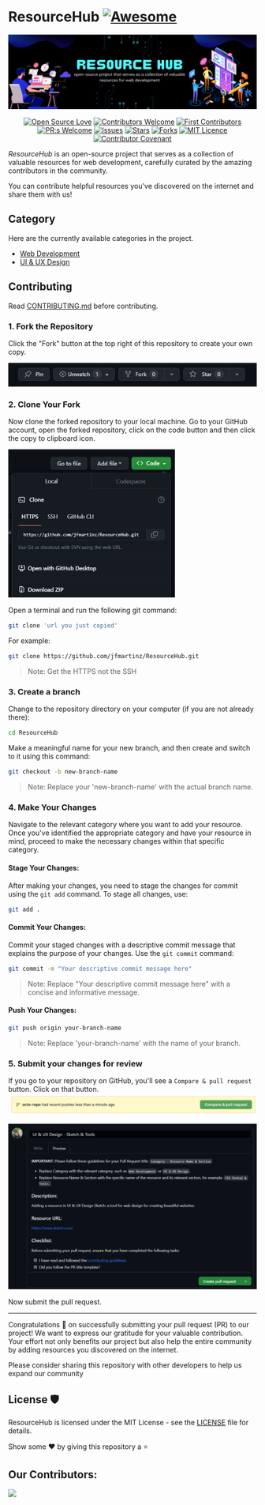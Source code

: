 # ResourceHub  [![Awesome](https://cdn.rawgit.com/sindresorhus/awesome/d7305f38d29fed78fa85652e3a63e154dd8e8829/media/badge.svg)](https://github.com/sindresorhus/awesome)


![ResourceHub Banner](images/ResourceHub-Banner.png)

<div align="center">
  
[![Open Source Love](https://firstcontributions.github.io/open-source-badges/badges/open-source-v1/open-source.svg)](https://github.com/firstcontributions/open-source-badges)
[![Contributors Welcome](https://img.shields.io/badge/contributors-welcome-0b7cbd)](https://github.com/nikohoffren/fork-commit-merge/pulls)
[![First Contributors](https://img.shields.io/badge/first-contributors-0b7cbd)](https://github.com/nikohoffren/fork-commit-merge/pulls)
[![PR:s Welcome](https://img.shields.io/badge/PR:s-welcome-0b7cbd)](https://github.com/nikohoffren/fork-commit-merge/pulls)
[![Issues](https://img.shields.io/github/issues/jfmartinz/ResourceHub.svg?style=flat)](https://github.com/jfmartinz/ResourceHub/issues)
[![Stars](https://img.shields.io/github/stars/jfmartinz/ResourceHub.svg?style=flat)](https://github.com/jfmartinz/ResourceHub/stars)
[![Forks](https://img.shields.io/github/forks/jfmartinz/ResourceHub.svg?style=flat)](https://github.com/jfmartinz/ResourceHub/forks)
[![MIT Licence](https://badges.frapsoft.com/os/mit/mit.svg?v=103)](https://opensource.org/licenses/mit-license.php)
[![Contributor Covenant](https://img.shields.io/badge/Contributor%20Covenant-2.1-4baaaa.svg)](code_of_conduct.md)
</div>

_ResourceHub_ is an open-source project that serves as a collection of valuable resources for web development, carefully curated by the amazing contributors in the community.
<br>

You can contribute helpful resources you've discovered on the internet and share them with us! 



## Category
Here are the currently available categories in the project.<br>
- [Web Development](https://github.com/jfmartinz/ResourceHub/tree/main/Web%20Development)
- [UI & UX Design](https://github.com/jfmartinz/ResourceHub/tree/main/UI-UX%20Design)


## Contributing
Read [CONTRIBUTING.md](https://github.com/jfmartinz/ResourceHub/blob/main/CONTRIBUTING.md) before contributing.

### 1. Fork the Repository

Click the "Fork" button at the top right of this repository to create your own copy.

<img src="images/fork.png" alt="Fork the repository"> <br>

### 2. Clone Your Fork

Now clone the forked repository to your local machine. Go to your GitHub account, open the forked repository, click on the code button and then click the copy to clipboard icon.

<img src="images/clone.png" alt="Fork the repository" height="300px"> <br>

Open a terminal and run the following git command:

```bash
git clone 'url you just copied'
```

For example:

```bash
git clone https://github.com/jfmartinz/ResourceHub.git
```

> Note: Get the HTTPS not the SSH

### 3. Create a branch

Change to the repository directory on your computer (if you are not already there):

```bash
cd ResourceHub
```

Make a meaningful name for your new branch, and then create and switch to it using this command:

```bash
git checkout -b new-branch-name
```

> Note: Replace your 'new-branch-name' with the actual branch name.

### 4. Make Your Changes

Navigate to the relevant category where you want to add your resource. Once you've identified the appropriate category and have your resource in mind, proceed to make the necessary changes within that specific category.

#### Stage Your Changes:

After making your changes, you need to stage the changes for commit using the `git add` command. To stage all changes, use:

```bash
git add .
```

#### Commit Your Changes:

Commit your staged changes with a descriptive commit message that explains the purpose of your changes. Use the `git commit` command:

```bash
git commit -m "Your descriptive commit message here"
```

> Note: Replace "Your descriptive commit message here" with a concise and informative message.

#### Push Your Changes:

```bash
git push origin your-branch-name
```

> Note: Replace 'your-branch-name' with the name of your branch.

### 5. Submit your changes for review

If you go to your repository on GitHub, you'll see a `Compare & pull request` button. Click on that button.
![Compare & pull request](images/image.png)<br>

![Open a Pull Request](images/pr.png)<br>

Now submit the pull request.

---

Congratulations 🎉  on successfully submitting your pull request (PR) to our project! We want to express our gratitude for your valuable contribution. Your effort not only benefits our project but also help the entire community by adding resources you discovered on the internet.

Please consider sharing this repository with other developers to help us expand our community

## License 🛡️

ResourceHub is licensed under the MIT License - see the [LICENSE](https://github.com/jfmartinz/ResourceHub/blob/main/LICENSE) file for details.


Show some ❤️ by giving this repository a ⭐️

## Our Contributors:

<a href="https://github.com/jfmartinz/ResourceHub/graphs/contributors">
  <img src="https://contrib.rocks/image?repo=jfmartinz/ResourceHub" />
</a>

